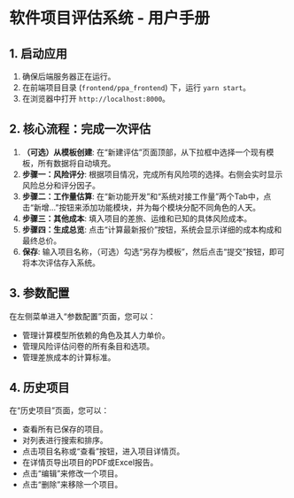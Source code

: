 # 软件项目评估系统 - 用户手册

## 1. 启动应用

1.  确保后端服务器正在运行。
2.  在前端项目目录 (`frontend/ppa_frontend`) 下，运行 `yarn start`。
3.  在浏览器中打开 `http://localhost:8000`。

## 2. 核心流程：完成一次评估

1.  **（可选）从模板创建**: 在“新建评估”页面顶部，从下拉框中选择一个现有模板，所有数据将自动填充。
2.  **步骤一：风险评分**: 根据项目情况，完成所有风险项的选择。右侧会实时显示风险总分和评分因子。
3.  **步骤二：工作量估算**: 在“新功能开发”和“系统对接工作量”两个Tab中，点击“新增...”按钮来添加功能模块，并为每个模块分配不同角色的人天。
4.  **步骤三：其他成本**: 填入项目的差旅、运维和已知的具体风险成本。
5.  **步骤四：生成总览**: 点击“计算最新报价”按钮，系统会显示详细的成本构成和最终总价。
6.  **保存**: 输入项目名称，（可选）勾选“另存为模板”，然后点击“提交”按钮，即可将本次评估存入系统。

## 3. 参数配置

在左侧菜单进入“参数配置”页面，您可以：

*   管理计算模型所依赖的角色及其人力单价。
*   管理风险评估问卷的所有条目和选项。
*   管理差旅成本的计算标准。

## 4. 历史项目

在“历史项目”页面，您可以：

*   查看所有已保存的项目。
*   对列表进行搜索和排序。
*   点击项目名称或“查看”按钮，进入项目详情页。
*   在详情页导出项目的PDF或Excel报告。
*   点击“编辑”来修改一个项目。
*   点击“删除”来移除一个项目。
